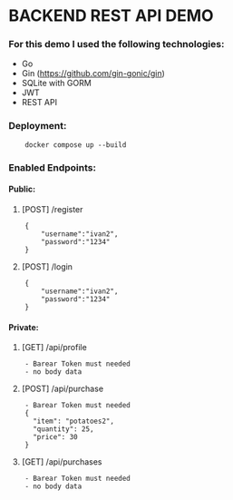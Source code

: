 # BACKEND REST API DEMO
### For this demo I used the following technologies:
- Go
- Gin (https://github.com/gin-gonic/gin)
- SQLite with GORM
- JWT
- REST API

### Deployment:
```
    docker compose up --build
```

### Enabled Endpoints:
#### Public:
1. [POST] /register
```aiignore
    {
        "username":"ivan2",
        "password":"1234"
    }
```

2. [POST] /login
```aiignore
    {
        "username":"ivan2",
        "password":"1234"
    }
```

#### Private:
1. [GET] /api/profile
```aiignore
    - Barear Token must needed
    - no body data
```

2. [POST] /api/purchase
```aiignore
    - Barear Token must needed
    {
      "item": "potatoes2",
      "quantity": 25,
      "price": 30
    }
```

3. [GET] /api/purchases
```aiignore
    - Barear Token must needed
    - no body data
```